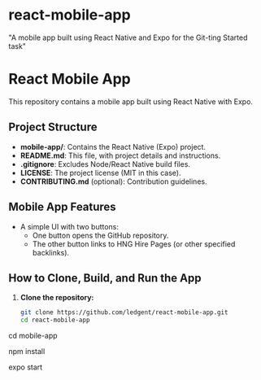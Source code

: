 # react-mobile-app
"A mobile app built using React Native and Expo for the Git-ting Started task"

# React Mobile App

This repository contains a mobile app built using React Native with Expo.

## Project Structure

- **mobile-app/**: Contains the React Native (Expo) project.
- **README.md**: This file, with project details and instructions.
- **.gitignore**: Excludes Node/React Native build files.
- **LICENSE**: The project license (MIT in this case).
- **CONTRIBUTING.md** (optional): Contribution guidelines.

## Mobile App Features

- A simple UI with two buttons:
  - One button opens the GitHub repository.
  - The other button links to HNG Hire Pages (or other specified backlinks).

## How to Clone, Build, and Run the App

1. **Clone the repository:**

   ```bash
   git clone https://github.com/ledgent/react-mobile-app.git
   cd react-mobile-app

cd mobile-app

npm install

expo start
